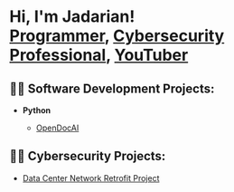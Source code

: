 <h1>Hi, I'm Jadarian! <br/><a href="https://github.com/joshmadakor1">Programmer</a>, <a href="https://www.linkedin.com/in/joshmadakor/">Cybersecurity Professional</a>, <a href="https://www.youtube.com/c/joshmadakor">YouTuber</a></h1>

<h2>👨‍💻 Software Development Projects:</h2>

- <b>Python</b>

  - [OpenDocAI](https://github.com/Jbritt23/OpenDocAI)


<h2>👨‍💻 Cybersecurity Projects:</h2>

  - [Data Center Network Retrofit Project](https://github.com/Jbritt23/Data-Center-Network-Retrofit-Project)


